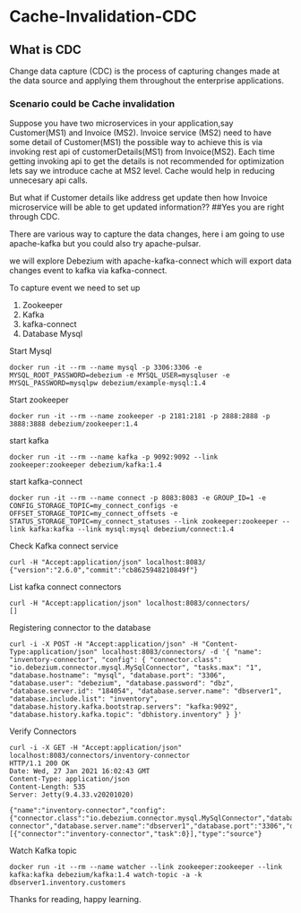 # Cache-Invalidation-CDC

## What is CDC 
Change data capture (CDC) is the process of capturing changes made at the data source and applying them throughout the enterprise applications.


### Scenario could be Cache invalidation 

Suppose you have two microservices in your application,say Customer(MS1) and Invoice (MS2). 
Invoice service (MS2) need to have some detail of Customer(MS1) the possible way to achieve this is via invoking rest api of customerDetails(MS1) from Invoice(MS2). Each time getting invoking api to get the details is not recommended for optimization lets say we introduce cache at MS2 level. Cache would help in reducing unnecesary api calls. 

But what if Customer details like address get update then how Invoice microservice will be able to get updated information?? 
##Yes you are right through CDC.

There are various way to capture the data changes, here i am going to use apache-kafka but you could also try apache-pulsar. 

we will explore Debezium with apache-kafka-connect which will export data changes event to kafka via kafka-connect.

To capture event we need to set up 
1. Zookeeper
2. Kafka
3. kafka-connect
4. Database Mysql

Start Mysql
```
docker run -it --rm --name mysql -p 3306:3306 -e MYSQL_ROOT_PASSWORD=debezium -e MYSQL_USER=mysqluser -e MYSQL_PASSWORD=mysqlpw debezium/example-mysql:1.4
```

Start zookeeper
```
docker run -it --rm --name zookeeper -p 2181:2181 -p 2888:2888 -p 3888:3888 debezium/zookeeper:1.4
```

start kafka
```
docker run -it --rm --name kafka -p 9092:9092 --link zookeeper:zookeeper debezium/kafka:1.4
```

start kafka-connect 
```
docker run -it --rm --name connect -p 8083:8083 -e GROUP_ID=1 -e CONFIG_STORAGE_TOPIC=my_connect_configs -e OFFSET_STORAGE_TOPIC=my_connect_offsets -e STATUS_STORAGE_TOPIC=my_connect_statuses --link zookeeper:zookeeper --link kafka:kafka --link mysql:mysql debezium/connect:1.4
```

Check Kafka connect service 
```$xslt
curl -H "Accept:application/json" localhost:8083/
{"version":"2.6.0","commit":"cb8625948210849f"} 
```

List kafka connect connectors
```
curl -H "Accept:application/json" localhost:8083/connectors/
[]
```

Registering connector to the database

```$
curl -i -X POST -H "Accept:application/json" -H "Content-Type:application/json" localhost:8083/connectors/ -d '{ "name": "inventory-connector", "config": { "connector.class": "io.debezium.connector.mysql.MySqlConnector", "tasks.max": "1", "database.hostname": "mysql", "database.port": "3306", "database.user": "debezium", "database.password": "dbz", "database.server.id": "184054", "database.server.name": "dbserver1", "database.include.list": "inventory", "database.history.kafka.bootstrap.servers": "kafka:9092", "database.history.kafka.topic": "dbhistory.inventory" } }'
```

Verify Connectors
```
curl -i -X GET -H "Accept:application/json" localhost:8083/connectors/inventory-connector
HTTP/1.1 200 OK
Date: Wed, 27 Jan 2021 16:02:43 GMT
Content-Type: application/json
Content-Length: 535
Server: Jetty(9.4.33.v20201020)

{"name":"inventory-connector","config":{"connector.class":"io.debezium.connector.mysql.MySqlConnector","database.user":"root","database.server.id":"184054","tasks.max":"1","database.hostname":"mysql","database.password":"debezium","database.history.kafka.bootstrap.servers":"kafka:9092","database.history.kafka.topic":"dbhistory.inventory","name":"inventory-connector","database.server.name":"dbserver1","database.port":"3306","database.include.list":"inventory"},"tasks":[{"connector":"inventory-connector","task":0}],"type":"source"}
```

Watch Kafka topic
```
docker run -it --rm --name watcher --link zookeeper:zookeeper --link kafka:kafka debezium/kafka:1.4 watch-topic -a -k dbserver1.inventory.customers
```

Thanks for reading, happy learning.
